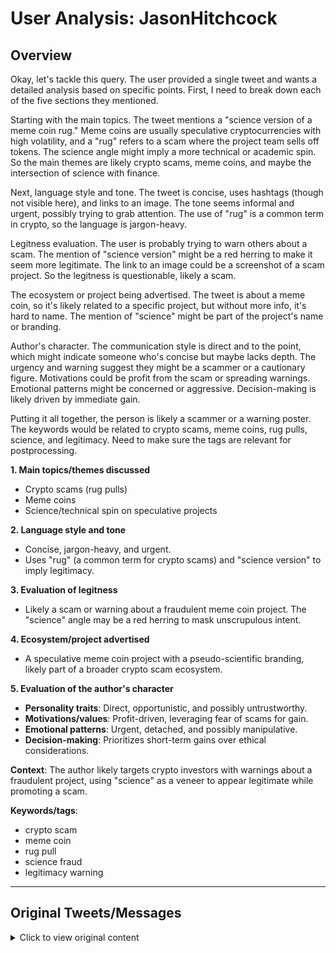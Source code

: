 # User Analysis: JasonHitchcock

## Overview

<think>
Okay, let's tackle this query. The user provided a single tweet and wants a detailed analysis based on specific points. First, I need to break down each of the five sections they mentioned.

Starting with the main topics. The tweet mentions a "science version of a meme coin rug." Meme coins are usually speculative cryptocurrencies with high volatility, and a "rug" refers to a scam where the project team sells off tokens. The science angle might imply a more technical or academic spin. So the main themes are likely crypto scams, meme coins, and maybe the intersection of science with finance.

Next, language style and tone. The tweet is concise, uses hashtags (though not visible here), and links to an image. The tone seems informal and urgent, possibly trying to grab attention. The use of "rug" is a common term in crypto, so the language is jargon-heavy.

Legitness evaluation. The user is probably trying to warn others about a scam. The mention of "science version" might be a red herring to make it seem more legitimate. The link to an image could be a screenshot of a scam project. So the legitness is questionable, likely a scam.

The ecosystem or project being advertised. The tweet is about a meme coin, so it's likely related to a specific project, but without more info, it's hard to name. The mention of "science" might be part of the project's name or branding.

Author's character. The communication style is direct and to the point, which might indicate someone who's concise but maybe lacks depth. The urgency and warning suggest they might be a scammer or a cautionary figure. Motivations could be profit from the scam or spreading warnings. Emotional patterns might be concerned or aggressive. Decision-making is likely driven by immediate gain.

Putting it all together, the person is likely a scammer or a warning poster. The keywords would be related to crypto scams, meme coins, rug pulls, science, and legitimacy. Need to make sure the tags are relevant for postprocessing.
</think>

**1. Main topics/themes discussed**  
- Crypto scams (rug pulls)  
- Meme coins  
- Science/technical spin on speculative projects  

**2. Language style and tone**  
- Concise, jargon-heavy, and urgent.  
- Uses "rug" (a common term for crypto scams) and "science version" to imply legitimacy.  

**3. Evaluation of legitness**  
- Likely a scam or warning about a fraudulent meme coin project. The "science" angle may be a red herring to mask unscrupulous intent.  

**4. Ecosystem/project advertised**  
- A speculative meme coin project with a pseudo-scientific branding, likely part of a broader crypto scam ecosystem.  

**5. Evaluation of the author's character**  
- **Personality traits**: Direct, opportunistic, and possibly untrustworthy.  
- **Motivations/values**: Profit-driven, leveraging fear of scams for gain.  
- **Emotional patterns**: Urgent, detached, and possibly manipulative.  
- **Decision-making**: Prioritizes short-term gains over ethical considerations.  

**Context**: The author likely targets crypto investors with warnings about a fraudulent project, using "science" as a veneer to appear legitimate while promoting a scam.  

**Keywords/tags**:  
- crypto scam  
- meme coin  
- rug pull  
- science fraud  
- legitimacy warning
---
## Original Tweets/Messages

<details>
<summary>Click to view original content</summary>

| Type | Content |
|------|---------|
| messages | Science version of a meme coin rug https://t.co/CSHIOrEpji |

</details>
